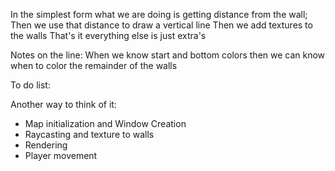 In the simplest form what we are doing is getting distance from the wall;
Then we use that distance to draw a vertical line
Then we add textures to the walls
That's it everything else is just extra's

Notes on the line:
When we know start and bottom colors then we can know when to color the remainder of the walls

To do list:


Another way to think of it:
- Map initialization and Window Creation
- Raycasting and texture to walls
- Rendering
- Player movement